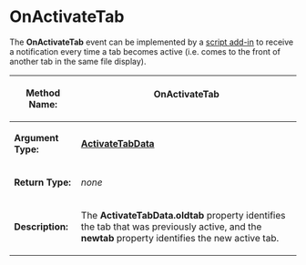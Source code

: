 # OnActivateTab

The **OnActivateTab** event can be implemented by a [script add-in](/Manual/scripting/script_add-ins/README.md) to receive a notification every time a tab becomes active (i.e. comes to the front of another tab in the same file display).

<table>
<thead><tr><th>

**Method Name:**</th><th>
OnActivateTab
</th></tr></thead><tbody><tr><td>

**Argument Type:**</td><td>

**[ActivateTabData](../scripting_objects/activatetabdata.md)**
</td></tr><tr><td>

**Return Type:**</td><td>

*none*
</td></tr><tr><td>

**Description:**</td><td>

The **ActivateTabData.oldtab** property identifies the tab that was previously active, and the **newtab** property identifies the new active tab.
</td></tr></tbody>
</table>

